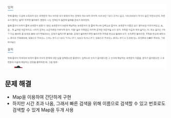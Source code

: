 ![img.png](image/나는야_포켓몬_마스터.png)
## 문제 해결
- Map을 이용하여 간단하게 구현
- 하지만 시간 초과 나옴, 그래서 빠른 검색을 위해 이름으로 검색할 수 있고 번호로도 검색할 수 있게 Map을 두개 사용
